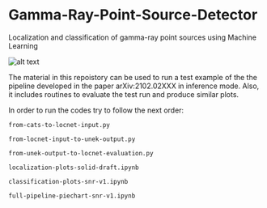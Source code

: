 # Gamma-Ray-Point-Source-Detector
Localization and classification of gamma-ray point sources using Machine Learning

![alt text](https://github.com/bapanes/Gamma-Ray-Point-Source-Detector/blob/main/figures/full-pipeline-high-lat-pie.png)

The material in this repoistory can be used to run a test example of the the pipeline developed in the paper arXiv:2102.02XXX in inference mode. Also, it includes routines to evaluate the test run and produce similar plots. 

In order to run the codes try to follow the next order:

```
from-cats-to-locnet-input.py

from-locnet-input-to-unek-output.py

from-unek-output-to-locnet-evaluation.py

localization-plots-solid-draft.ipynb

classification-plots-snr-v1.ipynb

full-pipeline-piechart-snr-v1.ipynb
